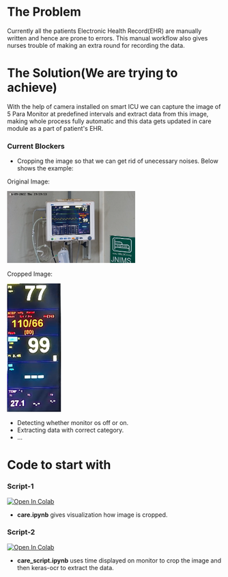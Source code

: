 # The Problem
Currently all the patients Electronic Health Record(EHR) are manually written and hence are prone to errors. This manual workflow also gives nurses trouble of making an extra round for recording the data.

# The Solution(We are trying to achieve)
With the help of camera installed on smart ICU we can capture the image of 5 Para Monitor at predefined intervals and extract data from this image, making whole process fully automatic and this data gets updated in care module as a part of patient's EHR.

### Current Blockers
- Cropping the image so that we can get rid of unecessary noises. Below shows the example:

Original Image:

<a>
    <img src="./images/image1.png" width="300"/>
</a>

Cropped Image:

<a>
    <img src="./images/image2.png" height="300"/>
</a>

- Detecting whether monitor os off or on.
- Extracting data with correct category.
- ...

# Code to start with
### Script-1
[![Open In Colab](https://colab.research.google.com/assets/colab-badge.svg)](https://colab.research.google.com/github/coronasafe/care_ocr/blob/master/Care.ipynb)

- **care.ipynb** gives visualization how image is cropped.

### Script-2
[![Open In Colab](https://colab.research.google.com/assets/colab-badge.svg)](https://colab.research.google.com/github/coronasafe/care_ocr/blob/master/Care_Script.ipynb)

- **care_script.ipynb** uses time displayed on monitor to crop the image and then keras-ocr to extract the data. 


